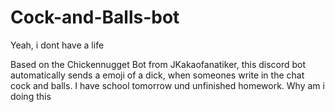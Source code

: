 # Cock-and-Balls-bot
Yeah, i dont have a life


Based on the Chickennugget Bot from JKakaofanatiker, this discord bot automatically sends a emoji of a dick, when someones write in the chat cock and balls. I have school tomorrow und unfinished homework. Why am i doing this
